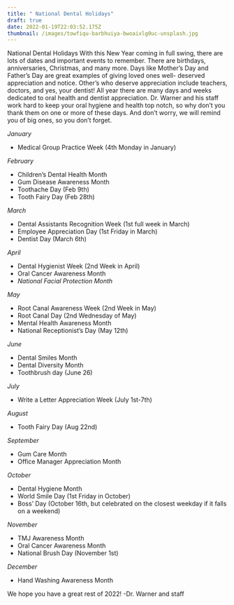```yaml
---
title: " National Dental Holidays"
draft: true
date: 2022-01-19T22:03:52.175Z
thumbnail: /images/towfiqu-barbhuiya-bwoaixlg0uc-unsplash.jpg
---
```

 National Dental Holidays With this New Year coming in full swing, there are lots of dates and important events to remember. There are birthdays, anniversaries, Christmas, and many more. Days like Mother’s Day and Father’s Day are great examples of giving loved ones well- deserved appreciation and notice.  Other’s who deserve appreciation include teachers, doctors, and yes, your dentist! 
All year there are many days and weeks dedicated to oral health and dentist appreciation. Dr. Warner and his staff work hard to keep your oral hygiene and health top notch, so why don’t you thank them on one or more  of these days. And don’t worry, we will remind you of big ones, so you don’t forget. 

*January*

* Medical Group Practice Week (4th Monday in January) 

*February* 

* Children’s Dental Health Month
* Gum Disease Awareness Month
* Toothache Day (Feb 9th)
* Tooth Fairy Day (Feb 28th)

*March*

* Dental Assistants Recognition Week (1st full week in March) 
* Employee Appreciation Day (1st Friday in March)
* Dentist Day (March 6th) 

*April*

* Dental Hygienist Week (2nd Week in April)
* Oral Cancer Awareness Month
* *National Facial Protection Month* 

*May*

* Root Canal Awareness Week (2nd Week in May)
* Root Canal Day (2nd Wednesday of May)
* Mental Health Awareness Month
* National Receptionist’s Day (May 12th) 

*June*

* Dental Smiles Month
* Dental Diversity Month
* Toothbrush day (June 26) 

*July*

* Write a Letter Appreciation Week (July 1st-7th) 

*August*

* Tooth Fairy Day (Aug 22nd) 

*September*

* Gum Care Month
* Office Manager Appreciation Month

 *October*

* Dental Hygiene Month 
* World Smile Day (1st Friday in October)
* Boss’ Day (October 16th, but celebrated on the closest weekday if it falls on a weekend)

 *November*

* TMJ Awareness Month
* Oral Cancer Awareness Month
* National Brush Day (November 1st)

 *December*

* Hand Washing Awareness Month

We hope you have a great rest of 2022! -Dr. Warner and staff